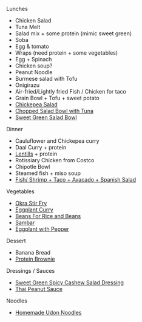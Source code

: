 Lunches

- Chicken Salad
- Tuna Melt
- Salad mix + some protein (mimic sweet green)
- Soba
- Egg & tomato
- Wraps (need protein + some vegetables)
- Egg + Spinach
- Chicken soup?
- Peanut Noodle
- Burmese salad with Tofu
- Onigirazu
- Air-fried/Lightly fried Fish / Chicken for taco
- Grain Bowl + Tofu + sweet potato
- [Chickepea Salad](/recipes/ChickpeaSalad.md)
- [Chopped Salad Bowl with Tuna](/recipes/ChoppedSaladBowlwithTuna.md)
- [Sweet Green Salad Bowl](/recipes/SweetGreenSaladBowl.md)

Dinner

- Cauluflower and Chickepea curry
- Daal Curry + protein
- [Lentills](/recipes/Lentils.md) + protein
- Rotissiary Chicken from Costco
- Chipotle Bowl
- Steamed fish + miso soup
- [Fish/ Shrimp + Taco + Avacado + Spanish Salad](/recipes/ShrimpTostados.md)

Vegetables

- [Okra Stir Fry](/recipes/OkraStirFry.md)
- [Eggplant Curry](/recipes/EggplantCurry.md)
- [Beans For Rice and Beans](/recipes/Beans.md)
- [Sambar](/recipes/Sambar.md)
- [Eggplant with Pepper](/recipes/EggplantPepper.md)

Dessert

- Banana Bread
- [Protein Brownie](/recipes/ProteinBrownie.md)

Dressings / Sauces

- [Sweet Green Spicy Cashew Salad Dressing](/recipes/SweetGreenSpicyCashewSaladDressing.md)
- [Thai Peanut Sauce](/recipes/ThaiPeanutSauce.md)

Noodles
- [Homemade Udon Noodles](/recipes/Homemade%20Udon%20Noodles.md)